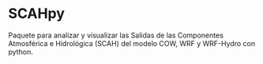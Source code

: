 # SCAHpy
Paquete para analizar y visualizar las Salidas de las Componentes Atmosférica e Hidrológica (SCAH) del modelo COW, WRF y WRF-Hydro con python.
